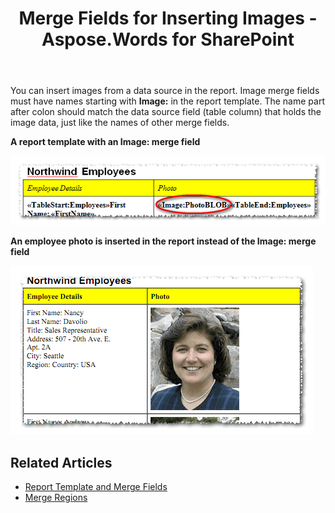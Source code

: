 ﻿---
title: Merge Fields for Inserting Images - Aspose.Words for SharePoint
articleTitle: Merge Fields for Inserting Images
linktitle: Merge Fields for Inserting Images
description: "This guide describes inserting Images from a data source feature details of the Aspose.Words for SharePoint."
type: docs
weight: 50
url: /sharepoint/merge-fields-for-inserting-images/
---

You can insert images from a data source in the report. Image merge fields must have names starting with **Image:** in the report template. The name part after colon should match the data source field (table column) that holds the image data, just like the names of other merge fields.

**A report template with an Image: merge field** 


![todo:image_alt_text](merge-fields-for-inserting-images-1.png)



**An employee photo is inserted in the report instead of the Image: merge field** 


![todo:image_alt_text](merge-fields-for-inserting-images-2.png)


## Related Articles

- [Report Template and Merge Fields](/words/sharepoint/report-template-and-merge-fields/)
- [Merge Regions](/words/sharepoint/merge-regions/)
